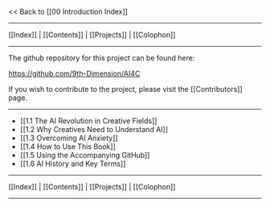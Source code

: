 << Back to [[00 Introduction Index]]

---
 [[Index]] | [[Contents]] | [[Projects]] | [[Colophon]] 

---



The github repository for this project can be found here:

https://github.com/9th-Dimension/AI4C

If you wish to contribute to the project, 
please visit the [[Contributors]] page.



---

  -  [[1.1 The AI Revolution in Creative Fields]]
 -   [[1.2 Why Creatives Need to Understand AI]]
 -   [[1.3 Overcoming AI Anxiety]]
 -   [[1.4 How to Use This Book]] 
 -   [[1.5 Using the Accompanying GitHub]]
-    [[1.6 AI History and Key Terms]]



---
 [[Index]] | [[Contents]] | [[Projects]] | [[Colophon]] 

---
